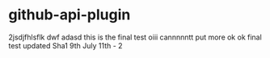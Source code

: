 github-api-plugin
=================
2jsdjfhlsflk
dwf
adasd
this is the final test
oiii cannnnntt put more
ok ok
final test
updated Sha1
9th July
11th - 2
